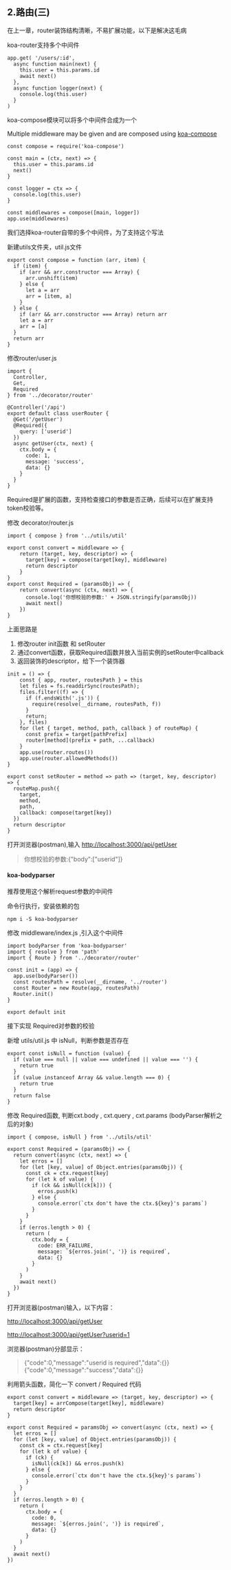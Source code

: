 ## 2.路由(三)
在上一章，router装饰结构清晰，不易扩展功能，以下是解决这毛病


koa-router支持多个中间件
```
app.get( '/users/:id',
  async function main(next) {
    this.user = this.params.id
    await next()
  },
  async function logger(next) {
    console.log(this.user)
  }
)
```
koa-compose模块可以将多个中间件合成为一个

Multiple middleware may be given and are composed using [ koa-compose](https://github.com/koajs/compose)
```
const compose = require('koa-compose')

const main = (ctx, next) => {
  this.user = this.params.id
  next()
}

const logger = ctx => {
  console.log(this.user)
}

const middlewares = compose([main, logger])
app.use(middlewares)
```
我们选择koa-router自带的多个中间件，为了支持这个写法

新建utils文件夹，util.js文件
```
export const compose = function (arr, item) {
  if (item) {
    if (arr && arr.constructor === Array) {
      arr.unshift(item)
    } else {
      let a = arr
      arr = [item, a]
    }
  } else {
    if (arr && arr.constructor === Array) return arr
    let a = arr
    arr = [a]
  }
  return arr
}
```
修改router/user.js
```
import {
  Controller,
  Get,
  Required
} from '../decorator/router'

@Controller('/api')
export default class userRouter {
  @Get('/getUser')
  @Required({
    query: ['userid']
  })  
  async getUser(ctx, next) {
    ctx.body = {
      code: 1,
      message: 'success',
      data: {}
    }
  }
}
```
Required是扩展的函数，支持检查接口的参数是否正确，后续可以在扩展支持token校验等。

修改 decorator/router.js
```
import { compose } from '../utils/util'

export const convert = middleware => {
    return (target, key, descriptor) => {
      target[key] = compose(target[key], middleware)
      return descriptor
    }
}
export const Required = (paramsObj) => {
    return convert(async (ctx, next) => {
      console.log('你想校验的参数:' + JSON.stringify(paramsObj))  
      await next()
    })
}
```
上面思路是

1. 修改router init函数 和 setRouter
2. 通过convert函数，获取Required函数并放入当前实例的setRouter中callback
3. 返回装饰的descriptor，给下一个装饰器

```
init = () => {
    const { app, router, routesPath } = this
    let files = fs.readdirSync(routesPath);
    files.filter((f) => {
      if (f.endsWith('.js')) {
        require(resolve(__dirname, routesPath, f))
      }
      return;
    }, files)
    for (let { target, method, path, callback } of routeMap) {
      const prefix = target[pathPrefix]
      router[method](prefix + path, ...callback)
    }
    app.use(router.routes())
    app.use(router.allowedMethods())
}

export const setRouter = method => path => (target, key, descriptor) => {
  routeMap.push({
    target,
    method,
    path,
    callback: compose(target[key])
  })
  return descriptor
}
```
打开浏览器(postman),输入 [http://localhost:3000/api/getUser](http://localhost:3000/api/getUser)
> 你想校验的参数:{"body":["userid"]}

#### koa-bodyparser
推荐使用这个解析request参数的中间件

命令行执行，安装依赖的包
```
npm i -S koa-bodyparser
```
修改 middleware/index.js ,引入这个中间件
```
import bodyParser from 'koa-bodyparser'
import { resolve } from 'path'
import { Route } from '../decorator/router'

const init = (app) => {
  app.use(bodyParser())
  const routesPath = resolve(__dirname, '../router')
  const Router = new Route(app, routesPath)
  Router.init()
}

export default init
```
接下实现 Required对参数的校验

新增 utils/util.js 中 isNull，判断参数是否存在
```
export const isNull = function (value) {
  if (value === null || value === undefined || value === '') {
    return true
  }
  if (value instanceof Array && value.length === 0) {
    return true
  }
  return false
}
```
修改 Required函数, 判断cxt.body , cxt.query , cxt.params (bodyParser解析之后的对象)
```
import { compose, isNull } from '../utils/util'

export const Required = (paramsObj) => {
  return convert(async (ctx, next) => {
    let erros = []
    for (let [key, value] of Object.entries(paramsObj)) {
      const ck = ctx.request[key]
      for (let k of value) {
        if (ck && isNull(ck[k])) {
          erros.push(k)
        } else {
          console.error(`ctx don't have the ctx.${key}'s params`)
        }
      }
    }
    if (erros.length > 0) {
      return (
        ctx.body = {
          code: ERR_FAILURE,
          message: `${erros.join(', ')} is required`,
          data: {}
        }
      )
    }
    await next()
  })
}
```
打开浏览器(postman)输入，以下内容：

[http://localhost:3000/api/getUser](http://localhost:3000/api/getUser)

[http://localhost:3000/api/getUser?userid=1](http://localhost:3000/api/getUser?userid=1)

浏览器(postman)分部显示：
> {"code":0,"message":"userid is required","data":{}}
> {"code":0,"message":"success","data":{}}

利用箭头函数，简化一下 convert / Required 代码
```
export const convert = middleware => (target, key, descriptor) => {
  target[key] = arrCompose(target[key], middleware)
  return descriptor
}

export const Required = paramsObj => convert(async (ctx, next) => {
  let erros = []
  for (let [key, value] of Object.entries(paramsObj)) {
    const ck = ctx.request[key]
    for (let k of value) {
      if (ck) {
        isNull(ck[k]) && erros.push(k)
      } else {
        console.error(`ctx don't have the ctx.${key}'s params`)
      }
    }
  }
  if (erros.length > 0) {
    return (
      ctx.body = {
        code: 0,
        message: `${erros.join(', ')} is required`,
        data: {}
      }
    )
  } 
  await next()
})
```



















